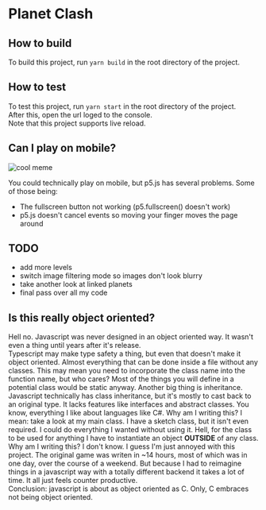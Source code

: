 # Planet Clash

## How to build
To build this project, run ``yarn build`` in the root directory of the project.

## How to test
To test this project, run ``yarn start`` in the root directory of the project.  
After this, open the url loged to the console.  
Note that this project supports live reload.  

## Can I play on mobile?
![cool meme](https://i.kym-cdn.com/entries/icons/original/000/028/596/dsmGaKWMeHXe9QuJtq_ys30PNfTGnMsRuHuo_MUzGCg.jpg)

You could technically play on mobile, but p5.js has several problems. Some of those being:
- The fullscreen button not working (p5.fullscreen() doesn't work)
- p5.js doesn't cancel events so moving your finger moves the page around

## TODO
- add more levels
- switch image filtering mode so images don't look blurry
- take another look at linked planets
- final pass over all my code

## Is this really object oriented?
Hell no. Javascript was never designed in an object oriented way. It wasn't even a thing until years after it's release.  
Typescript may make type safety a thing, but even that doesn't make it object oriented. Almost everything that can be done inside a file without any classes. This may mean you need to incorporate the class name into the function name, but who cares? Most of the things you will define in a potential class would be static anyway. Another big thing is inheritance. Javascript technically has class inheritance, but it's mostly to cast back to an original type. It lacks features like interfaces and abstract classes. You know, everything I like about languages like C#. Why am I writing this? I mean: take a look at my main class. I have a sketch class, but it isn't even required. I could do everything I wanted without using it. Hell, for the class to be used for anything I have to instantiate an object **OUTSIDE** of any class.  
Why am I writing this? I don't know. I guess I'm just annoyed with this project. The original game was writen in ~14 hours, most of which was in one day, over the course of a weekend. But because I had to reimagine things in a javascript way with a totally different backend it takes a lot of time. It all just feels counter productive.  
Conclusion: javascript is about as object oriented as C. Only, C embraces not being object oriented.
